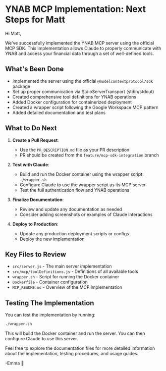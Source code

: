# YNAB MCP Implementation: Next Steps for Matt

Hi Matt,

We've successfully implemented the YNAB MCP server using the official MCP SDK. This implementation allows Claude to properly communicate with YNAB and access your financial data through a set of well-defined tools.

## What's Been Done

- Implemented the server using the official `@modelcontextprotocol/sdk` package
- Set up proper communication via StdioServerTransport (stdin/stdout)
- Created comprehensive tool definitions for YNAB operations
- Added Docker configuration for containerized deployment
- Created a wrapper script following the Google Workspace MCP pattern
- Added detailed documentation and test plans

## What to Do Next

1. **Create a Pull Request**:
   - Use the `PR_DESCRIPTION.md` file as your PR description
   - PR should be created from the `feature/mcp-sdk-integration` branch

2. **Test with Claude**:
   - Build and run the Docker container using the wrapper script: `./wrapper.sh`
   - Configure Claude to use the wrapper script as its MCP server
   - Test the full authentication flow and YNAB operations

3. **Finalize Documentation**:
   - Review and update any documentation as needed
   - Consider adding screenshots or examples of Claude interactions

4. **Deploy to Production**:
   - Update any production deployment scripts or configs
   - Deploy the new implementation

## Key Files to Review

- `src/server.js` - The main server implementation
- `src/mcp/toolDefinitions.js` - Definitions of all available tools
- `wrapper.sh` - Script for running the Docker container
- `Dockerfile` - Container configuration
- `MCP_README.md` - Overview of the MCP implementation

## Testing The Implementation

You can test the implementation by running:

```bash
./wrapper.sh
```

This will build the Docker container and run the server. You can then configure Claude to use this server.

Feel free to explore the documentation files for more detailed information about the implementation, testing procedures, and usage guides.

-Emma 🌟